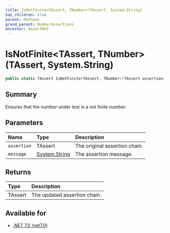 ```yaml
---
title: IsNotFinite<TAssert, TNumber>(TAssert, System.String)
has_children: true
parent: Methods
grand_parent: NumberAssertions
ancestor: AssertNet
---
```

# IsNotFinite&lt;TAssert, TNumber&gt;(TAssert, System.String)

```csharp
public static TAssert IsNotFinite<TAssert, TNumber>(TAssert assertion, System.String message);
```

## Summary
Ensures that the number under test is a not finite number.

## Parameters
|Name|Type|Description|
|:-|:-|:-|
|`assertion`|TAssert|The original assertion chain.|
|`message`|[System.String](https://learn.microsoft.com/en-us/dotnet/api/system.string)|The assertion message.|

## Returns
|Type|Description|
|:-|:-|
|TAssert|The updated assertion chain.|

## Available for
- [.NET 7.0 (net7.0)](https://versionsof.net/core/7.0/)
